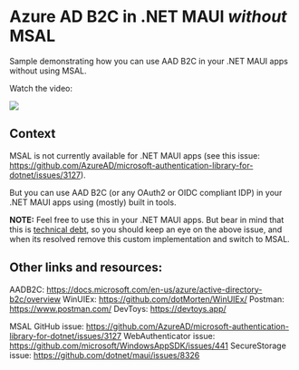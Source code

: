# Azure AD  B2C in .NET MAUI *without* MSAL
Sample demonstrating how you can use AAD B2C in your .NET MAUI apps without using MSAL.

Watch the video:

![](https://youtu.be/gQoqg4P-uJ0)
    
## Context

MSAL is not currently available for .NET MAUI apps (see this issue: https://github.com/AzureAD/microsoft-authentication-library-for-dotnet/issues/3127).

But you can use AAD B2C (or any OAuth2 or OIDC compliant IDP) in your .NET MAUI apps using (mostly) built in tools.

**NOTE:** Feel free to use this in your .NET MAUI apps. But bear in mind that this is [technical debt](https://www.youtube.com/watch?v=ASVD4YIOgpU&t=0s), so you should keep an eye on the above issue, and when its resolved remove this custom implementation and switch to MSAL.

## Other links and resources:
AADB2C: https://docs.microsoft.com/en-us/azure/active-directory-b2c/overview
WinUIEx: https://github.com/dotMorten/WinUIEx/
Postman: https://www.postman.com/
DevToys: https://devtoys.app/

MSAL GitHub issue: https://github.com/AzureAD/microsoft-authentication-library-for-dotnet/issues/3127
WebAuthenticator issue: https://github.com/microsoft/WindowsAppSDK/issues/441
SecureStorage issue: https://github.com/dotnet/maui/issues/8326
